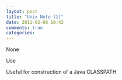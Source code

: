 ```yaml
---
layout: post
title: "Unix Note (1)"
date: 2011-02-08 10:42
comments: true
categories: 
---
```


None


Use  


Useful for construction of a Java CLASSPATH

